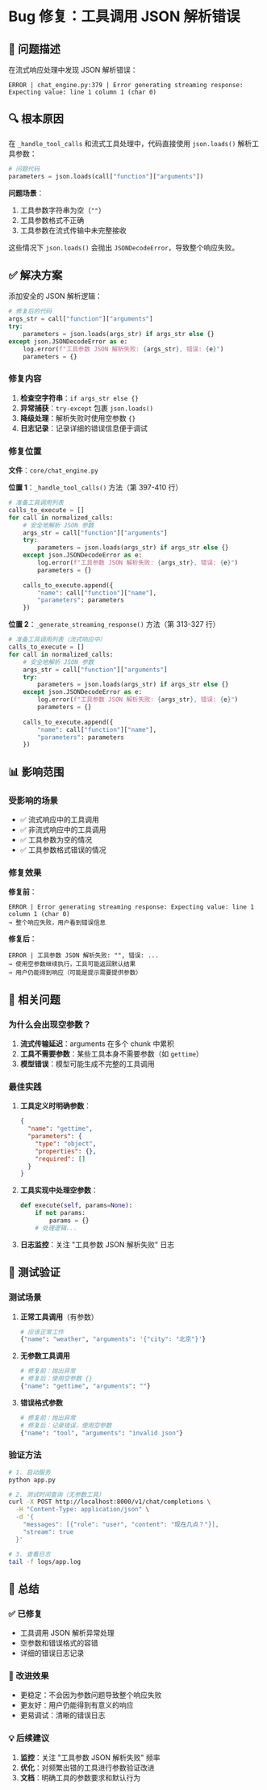 # Bug 修复：工具调用 JSON 解析错误

## 🐛 问题描述

在流式响应处理中发现 JSON 解析错误：

```
ERROR | chat_engine.py:379 | Error generating streaming response: Expecting value: line 1 column 1 (char 0)
```

## 🔍 根本原因

在 `_handle_tool_calls` 和流式工具处理中，代码直接使用 `json.loads()` 解析工具参数：

```python
# 问题代码
parameters = json.loads(call["function"]["arguments"])
```

**问题场景**：
1. 工具参数字符串为空（`""`）
2. 工具参数格式不正确
3. 工具参数在流式传输中未完整接收

这些情况下 `json.loads()` 会抛出 `JSONDecodeError`，导致整个响应失败。

## ✅ 解决方案

添加安全的 JSON 解析逻辑：

```python
# 修复后的代码
args_str = call["function"]["arguments"]
try:
    parameters = json.loads(args_str) if args_str else {}
except json.JSONDecodeError as e:
    log.error(f"工具参数 JSON 解析失败: {args_str}, 错误: {e}")
    parameters = {}
```

### 修复内容

1. **检查空字符串**：`if args_str else {}`
2. **异常捕获**：`try-except` 包裹 `json.loads()`
3. **降级处理**：解析失败时使用空参数 `{}`
4. **日志记录**：记录详细的错误信息便于调试

### 修复位置

**文件**：`core/chat_engine.py`

**位置 1**：`_handle_tool_calls()` 方法（第 397-410 行）
```python
# 准备工具调用列表
calls_to_execute = []
for call in normalized_calls:
    # 安全地解析 JSON 参数
    args_str = call["function"]["arguments"]
    try:
        parameters = json.loads(args_str) if args_str else {}
    except json.JSONDecodeError as e:
        log.error(f"工具参数 JSON 解析失败: {args_str}, 错误: {e}")
        parameters = {}
    
    calls_to_execute.append({
        "name": call["function"]["name"],
        "parameters": parameters
    })
```

**位置 2**：`_generate_streaming_response()` 方法（第 313-327 行）
```python
# 准备工具调用列表（流式响应中）
calls_to_execute = []
for call in normalized_calls:
    # 安全地解析 JSON 参数
    args_str = call["function"]["arguments"]
    try:
        parameters = json.loads(args_str) if args_str else {}
    except json.JSONDecodeError as e:
        log.error(f"工具参数 JSON 解析失败: {args_str}, 错误: {e}")
        parameters = {}
    
    calls_to_execute.append({
        "name": call["function"]["name"],
        "parameters": parameters
    })
```

## 📊 影响范围

### 受影响的场景

- ✅ 流式响应中的工具调用
- ✅ 非流式响应中的工具调用
- ✅ 工具参数为空的情况
- ✅ 工具参数格式错误的情况

### 修复效果

**修复前**：
```
ERROR | Error generating streaming response: Expecting value: line 1 column 1 (char 0)
→ 整个响应失败，用户看到错误信息
```

**修复后**：
```
ERROR | 工具参数 JSON 解析失败: "", 错误: ...
→ 使用空参数继续执行，工具可能返回默认结果
→ 用户仍能得到响应（可能是提示需要提供参数）
```

## 🔄 相关问题

### 为什么会出现空参数？

1. **流式传输延迟**：arguments 在多个 chunk 中累积
2. **工具不需要参数**：某些工具本身不需要参数（如 `gettime`）
3. **模型错误**：模型可能生成不完整的工具调用

### 最佳实践

1. **工具定义时明确参数**：
   ```json
   {
     "name": "gettime",
     "parameters": {
       "type": "object",
       "properties": {},
       "required": []
     }
   }
   ```

2. **工具实现中处理空参数**：
   ```python
   def execute(self, params=None):
       if not params:
           params = {}
       # 处理逻辑...
   ```

3. **日志监控**：关注 "工具参数 JSON 解析失败" 日志

## 🧪 测试验证

### 测试场景

1. **正常工具调用**（有参数）
   ```python
   # 应该正常工作
   {"name": "weather", "arguments": '{"city": "北京"}'}
   ```

2. **无参数工具调用**
   ```python
   # 修复前：抛出异常
   # 修复后：使用空参数 {}
   {"name": "gettime", "arguments": ""}
   ```

3. **错误格式参数**
   ```python
   # 修复前：抛出异常
   # 修复后：记录错误，使用空参数
   {"name": "tool", "arguments": "invalid json"}
   ```

### 验证方法

```bash
# 1. 启动服务
python app.py

# 2. 测试时间查询（无参数工具）
curl -X POST http://localhost:8000/v1/chat/completions \
  -H "Content-Type: application/json" \
  -d '{
    "messages": [{"role": "user", "content": "现在几点？"}],
    "stream": true
  }'

# 3. 查看日志
tail -f logs/app.log
```

## 📝 总结

### ✅ 已修复

- 工具调用 JSON 解析异常处理
- 空参数和错误格式的容错
- 详细的错误日志记录

### 🎯 改进效果

- 更稳定：不会因为参数问题导致整个响应失败
- 更友好：用户仍能得到有意义的响应
- 更易调试：清晰的错误日志

### 💡 后续建议

1. **监控**：关注 "工具参数 JSON 解析失败" 频率
2. **优化**：对频繁出错的工具进行参数验证改进
3. **文档**：明确工具的参数要求和默认行为

